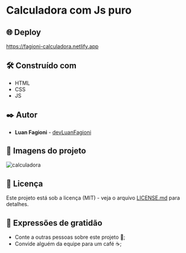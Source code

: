 # Calculadora com Js puro

## 🌐 Deploy

https://fagioni-calculadora.netlify.app

## 🛠️ Construído com

* HTML
* CSS
* JS

## ✒️ Autor

* **Luan Fagioni** - [devLuanFagioni](https://github.com/DevLuanFagioni)

## 📸 Imagens do projeto

![calculadora](https://user-images.githubusercontent.com/101909254/224767979-b2fafd12-c01b-43d9-9bc5-a540c26d58f8.jpg)

## 📄 Licença

Este projeto está sob a licença (MIT) - veja o arquivo [LICENSE.md](https://github.com/DevLuanFagioni/Calculadora/blob/main/license) para detalhes.

## 🎁 Expressões de gratidão

* Conte a outras pessoas sobre este projeto 📢;
* Convide alguém da equipe para um café ☕;
